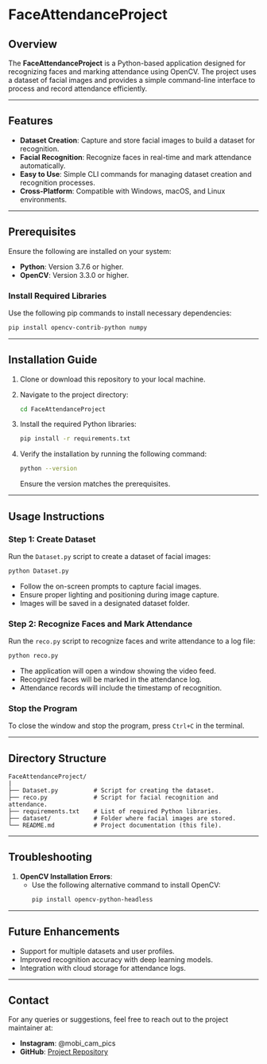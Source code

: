 # FaceAttendanceProject

## Overview
The **FaceAttendanceProject** is a Python-based application designed for recognizing faces and marking attendance using OpenCV. The project uses a dataset of facial images and provides a simple command-line interface to process and record attendance efficiently.

---

## Features
- **Dataset Creation**: Capture and store facial images to build a dataset for recognition.
- **Facial Recognition**: Recognize faces in real-time and mark attendance automatically.
- **Easy to Use**: Simple CLI commands for managing dataset creation and recognition processes.
- **Cross-Platform**: Compatible with Windows, macOS, and Linux environments.

---

## Prerequisites
Ensure the following are installed on your system:
- **Python**: Version 3.7.6 or higher.
- **OpenCV**: Version 3.3.0 or higher.

### Install Required Libraries
Use the following pip commands to install necessary dependencies:

```bash
pip install opencv-contrib-python numpy
```

---

## Installation Guide

1. Clone or download this repository to your local machine.
2. Navigate to the project directory:

   ```bash
   cd FaceAttendanceProject
   ```

3. Install the required Python libraries:

   ```bash
   pip install -r requirements.txt
   ```

4. Verify the installation by running the following command:

   ```bash
   python --version
   ```

   Ensure the version matches the prerequisites.

---

## Usage Instructions

### Step 1: Create Dataset
Run the `Dataset.py` script to create a dataset of facial images:

```bash
python Dataset.py
```

- Follow the on-screen prompts to capture facial images.
- Ensure proper lighting and positioning during image capture.
- Images will be saved in a designated dataset folder.

### Step 2: Recognize Faces and Mark Attendance
Run the `reco.py` script to recognize faces and write attendance to a log file:

```bash
python reco.py
```

- The application will open a window showing the video feed.
- Recognized faces will be marked in the attendance log.
- Attendance records will include the timestamp of recognition.

### Stop the Program
To close the window and stop the program, press `Ctrl+C` in the terminal.

---

## Directory Structure
```
FaceAttendanceProject/
|
├── Dataset.py          # Script for creating the dataset.
├── reco.py             # Script for facial recognition and attendance.
├── requirements.txt    # List of required Python libraries.
├── dataset/            # Folder where facial images are stored.
└── README.md           # Project documentation (this file).
```

---

## Troubleshooting

1. **OpenCV Installation Errors**:
   - Use the following alternative command to install OpenCV:
     ```bash
     pip install opencv-python-headless
     ```
---

## Future Enhancements
- Support for multiple datasets and user profiles.
- Improved recognition accuracy with deep learning models.
- Integration with cloud storage for attendance logs.

---

## Contact
For any queries or suggestions, feel free to reach out to the project maintainer at:
- **Instagram**: @mobi_cam_pics
- **GitHub**: [Project Repository](https://github.com/imajayshakya/Real-time-face-recognition-Attendance-Project)


